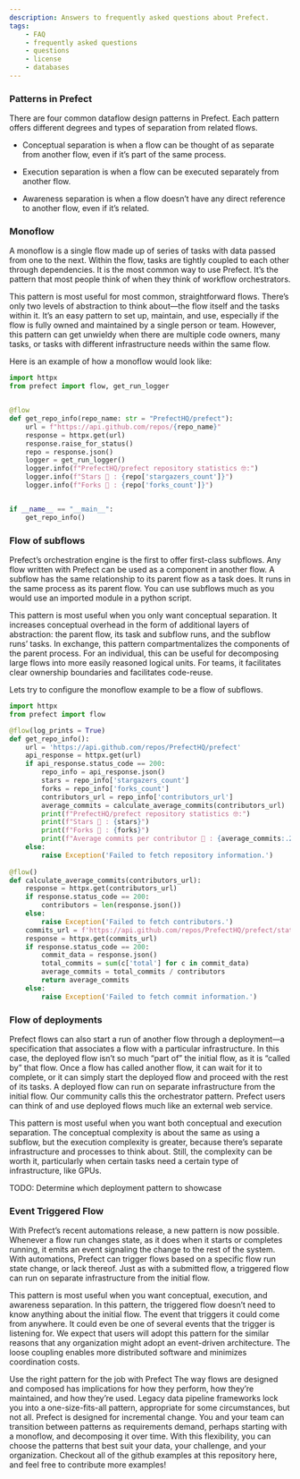 ```yaml
---
description: Answers to frequently asked questions about Prefect.
tags:
    - FAQ
    - frequently asked questions
    - questions
    - license
    - databases
---
```






### Patterns in Prefect
There are four common dataflow design patterns in Prefect. Each pattern offers different degrees and types of separation from related flows.

 - Conceptual separation is when a flow can be thought of as separate from another flow, even if it’s part of the same process.

 - Execution separation is when a flow can be executed separately from another flow.

 - Awareness separation is when a flow doesn’t have any direct reference to another flow, even if it’s related.



### Monoflow
A monoflow is a single flow made up of series of tasks with data passed from one to the next. Within the flow, tasks are tightly coupled to each other through dependencies. It is the most common way to use Prefect. It’s the pattern that most people think of when they think of workflow orchestrators.

This pattern is most useful for most common, straightforward flows. There’s only two levels of abstraction to think about—the flow itself and the tasks within it. It’s an easy pattern to set up, maintain, and use, especially if the flow is fully owned and maintained by a single person or team. However, this pattern can get unwieldy when there are multiple code owners, many tasks, or tasks with different infrastructure needs within the same flow.

Here is an example of how a monoflow would look like:
```python
import httpx
from prefect import flow, get_run_logger


@flow
def get_repo_info(repo_name: str = "PrefectHQ/prefect"):
    url = f"https://api.github.com/repos/{repo_name}"
    response = httpx.get(url)
    response.raise_for_status()
    repo = response.json()
    logger = get_run_logger()
    logger.info(f"PrefectHQ/prefect repository statistics 🤓:")
    logger.info(f"Stars 🌠 : {repo['stargazers_count']}")
    logger.info(f"Forks 🍴 : {repo['forks_count']}")


if __name__ == "__main__":
    get_repo_info()
```

### Flow of subflows 
Prefect’s orchestration engine is the first to offer first-class subflows. Any flow written with Prefect can be used as a component in another flow. A subflow has the same relationship to its parent flow as a task does. It runs in the same process as its parent flow. You can use subflows much as you would use an imported module in a python script.

This pattern is most useful when you only want conceptual separation. It increases conceptual overhead in the form of additional layers of abstraction: the parent flow, its task and subflow runs, and the subflow runs’ tasks. In exchange, this pattern compartmentalizes the components of the parent process. For an individual, this can be useful for decomposing large flows into more easily reasoned logical units. For teams, it facilitates clear ownership boundaries and facilitates code-reuse.

Lets try to configure the monoflow example to be a flow of subflows. 
```python
import httpx
from prefect import flow

@flow(log_prints = True)
def get_repo_info():
    url = 'https://api.github.com/repos/PrefectHQ/prefect'
    api_response = httpx.get(url)
    if api_response.status_code == 200:
        repo_info = api_response.json()
        stars = repo_info['stargazers_count']
        forks = repo_info['forks_count']
        contributors_url = repo_info['contributors_url']
        average_commits = calculate_average_commits(contributors_url)
        print(f"PrefectHQ/prefect repository statistics 🤓:")
        print(f"Stars 🌠 : {stars}")
        print(f"Forks 🍴 : {forks}")
        print(f"Average commits per contributor 💌 : {average_commits:.2f}")
    else:
        raise Exception('Failed to fetch repository information.')
    
@flow()
def calculate_average_commits(contributors_url):
    response = httpx.get(contributors_url)
    if response.status_code == 200:
        contributors = len(response.json())
    else:
        raise Exception('Failed to fetch contributors.')      
    commits_url = f'https://api.github.com/repos/PrefectHQ/prefect/stats/contributors'
    response = httpx.get(commits_url)
    if response.status_code == 200:
        commit_data = response.json()
        total_commits = sum(c['total'] for c in commit_data)
        average_commits = total_commits / contributors
        return average_commits
    else:
        raise Exception('Failed to fetch commit information.')
```

### Flow of deployments 
Prefect flows can also start a run of another flow through a deployment—a specification that associates a flow with a particular infrastructure. In this case, the deployed flow isn’t so much “part of” the initial flow, as it is “called by” that flow. Once a flow has called another flow, it can wait for it to complete, or it can simply start the deployed flow and proceed with the rest of its tasks. A deployed flow can run on separate infrastructure from the initial flow. Our community calls this the orchestrator pattern. Prefect users can think of and use deployed flows much like an external web service.

This pattern is most useful when you want both conceptual and execution separation. The conceptual complexity is about the same as using a subflow, but the execution complexity is greater, because there’s separate infrastructure and processes to think about. Still, the complexity can be worth it, particularly when certain tasks need a certain type of infrastructure, like GPUs.

TODO: Determine which deployment pattern to showcase

### Event Triggered Flow 
With Prefect’s recent automations release, a new pattern is now possible. Whenever a flow run changes state, as it does when it starts or completes running, it emits an event signaling the change to the rest of the system. With automations, Prefect can trigger flows based on a specific flow run state change, or lack thereof. Just as with a submitted flow, a triggered flow can run on separate infrastructure from the initial flow.

This pattern is most useful when you want conceptual, execution, and awareness separation. In this pattern, the triggered flow doesn’t need to know anything about the initial flow. The event that triggers it could come from anywhere. It could even be one of several events that the trigger is listening for. We expect that users will adopt this pattern for the similar reasons that any organization might adopt an event-driven architecture. The loose coupling enables more distributed software and minimizes coordination costs.

Use the right pattern for the job with Prefect
The way flows are designed and composed has implications for how they perform, how they’re maintained, and how they’re used. Legacy data pipeline frameworks lock you into a one-size-fits-all pattern, appropriate for some circumstances, but not all. Prefect is designed for incremental change. You and your team can transition between patterns as requirements demand, perhaps starting with a monoflow, and decomposing it over time. With this flexibility, you can choose the patterns that best suit your data, your challenge, and your organization. Checkout all of the github examples at this repository here, and feel free to contribute more examples!